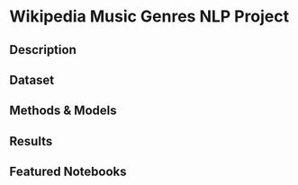 # Wikipedia Music Genres NLP Project

## Description

## Dataset

## Methods & Models

## Results

## Featured Notebooks
